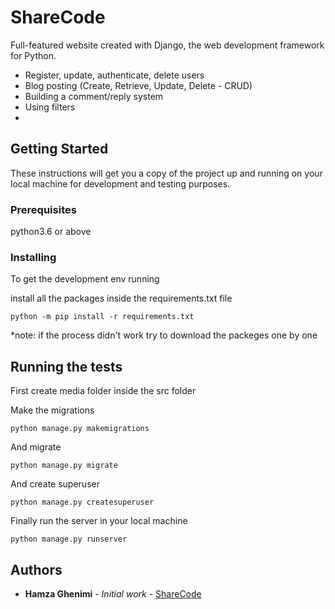 # ShareCode

Full-featured website created with Django, the web development framework for Python.
<ul>
  <li>Register, update, authenticate, delete users</li>
  <li>Blog posting (Create, Retrieve, Update, Delete - CRUD)</li>
  <li>Building a comment/reply system</li>
  <li>Using filters<li>
</ul>

## Getting Started

These instructions will get you a copy of the project up and running on your local machine for development and testing purposes.

### Prerequisites

python3.6 or above

### Installing

To get the development env running

install all the packages inside the requirements.txt file
```
python -m pip install -r requirements.txt
```
*note: if the process didn't work try to download the packeges one by one

## Running the tests

First create media folder inside the src folder

Make the migrations
```
python manage.py makemigrations
```

And migrate
```
python manage.py migrate
```

And create superuser
```
python manage.py createsuperuser
```

Finally run the server in your local machine
```
python manage.py runserver
```

## Authors

* **Hamza Ghenimi** - *Initial work* - [ShareCode](https://github.com/hamzagh1998/ShareCode.git)
